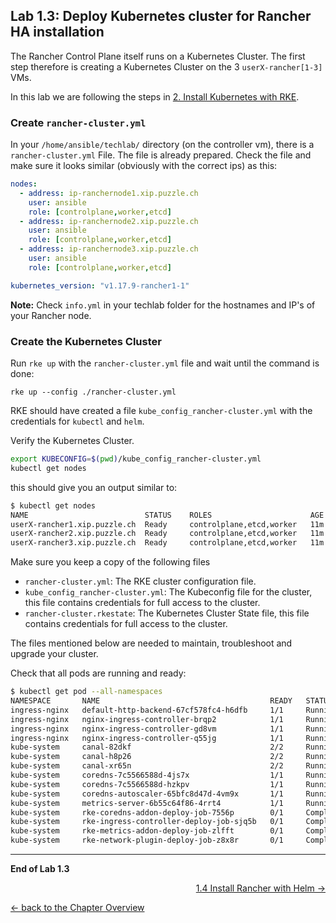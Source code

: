 ## Lab 1.3: Deploy Kubernetes cluster for Rancher HA installation

The Rancher Control Plane itself runs on a Kubernetes Cluster. The first step therefore is creating a Kubernetes Cluster on the 3 `userX-rancher[1-3]` VMs.

In this lab we are following the steps in [2. Install Kubernetes with RKE](https://rancher.com/docs/rancher/v2.x/en/installation/k8s-install/kubernetes-rke/).


### Create `rancher-cluster.yml`

In your `/home/ansible/techlab/` directory (on the controller vm), there is a `rancher-cluster.yml` File. The file is already prepared. Check the file and make sure it looks similar (obviously with the correct ips) as this:

```yaml
nodes:
  - address: ip-ranchernode1.xip.puzzle.ch
    user: ansible
    role: [controlplane,worker,etcd]
  - address: ip-ranchernode2.xip.puzzle.ch
    user: ansible
    role: [controlplane,worker,etcd]
  - address: ip-ranchernode3.xip.puzzle.ch
    user: ansible
    role: [controlplane,worker,etcd]

kubernetes_version: "v1.17.9-rancher1-1"
```

**Note:** Check `info.yml` in your techlab folder for the hostnames and IP's of your Rancher node.

### Create the Kubernetes Cluster

Run `rke up` with the `rancher-cluster.yml` file and wait until the command is done:

```
rke up --config ./rancher-cluster.yml
```

RKE should have created a file `kube_config_rancher-cluster.yml` with the credentials for `kubectl` and `helm`. 

Verify the Kubernetes Cluster.

```bash
export KUBECONFIG=$(pwd)/kube_config_rancher-cluster.yml
kubectl get nodes
```

this should give you an output similar to:

```bash
$ kubectl get nodes
NAME                          STATUS    ROLES                      AGE       VERSION
userX-rancher1.xip.puzzle.ch  Ready     controlplane,etcd,worker   11m       v1.17.9
userX-rancher2.xip.puzzle.ch  Ready     controlplane,etcd,worker   11m       v1.17.9
userX-rancher3.xip.puzzle.ch  Ready     controlplane,etcd,worker   11m       v1.17.9
``` 

Make sure you keep a copy of the following files

* `rancher-cluster.yml`: The RKE cluster configuration file.
* `kube_config_rancher-cluster.yml`: The Kubeconfig file for the cluster, this file contains credentials for full access to the cluster.
* `rancher-cluster.rkestate`: The Kubernetes Cluster State file, this file contains credentials for full access to the cluster.

The files mentioned below are needed to maintain, troubleshoot and upgrade your cluster.

Check that all pods are running and ready:

```bash
$ kubectl get pod --all-namespaces
NAMESPACE       NAME                                      READY   STATUS      RESTARTS   AGE
ingress-nginx   default-http-backend-67cf578fc4-h6dfb     1/1     Running     0          2m55s
ingress-nginx   nginx-ingress-controller-brqp2            1/1     Running     0          2m55s
ingress-nginx   nginx-ingress-controller-gd8vm            1/1     Running     0          2m55s
ingress-nginx   nginx-ingress-controller-q55jg            1/1     Running     0          2m55s
kube-system     canal-82dkf                               2/2     Running     0          3m19s
kube-system     canal-h8p26                               2/2     Running     0          3m19s
kube-system     canal-xr65n                               2/2     Running     0          3m19s
kube-system     coredns-7c5566588d-4js7x                  1/1     Running     0          2m17s
kube-system     coredns-7c5566588d-hzkpv                  1/1     Running     0          3m12s
kube-system     coredns-autoscaler-65bfc8d47d-4vm9x       1/1     Running     0          3m10s
kube-system     metrics-server-6b55c64f86-4rrt4           1/1     Running     0          3m5s
kube-system     rke-coredns-addon-deploy-job-7556p        0/1     Completed   0          3m14s
kube-system     rke-ingress-controller-deploy-job-sjq5b   0/1     Completed   0          2m59s
kube-system     rke-metrics-addon-deploy-job-zlfft        0/1     Completed   0          3m9s
kube-system     rke-network-plugin-deploy-job-z8x8r       0/1     Completed   0          3m24s
```

---

**End of Lab 1.3**

<p width="100px" align="right"><a href="14_install.md">1.4 Install Rancher with Helm →</a></p>

[← back to the Chapter Overview](10_rancher.md)
